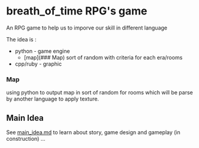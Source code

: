 breath_of_time RPG's game
=========================

An RPG game to help us to imporve our skill in different language

The idea is :
* python - game engine
    * [map](### Map) sort of random with criteria for each era/rooms
* cpp/ruby - graphic


### Map
using python to output map in sort of random for rooms which will be parse by another language to apply texture.


## Main Idea
See [main_idea.md](./main_idea.md) to learn about story, game design
and gameplay (in construction)
...